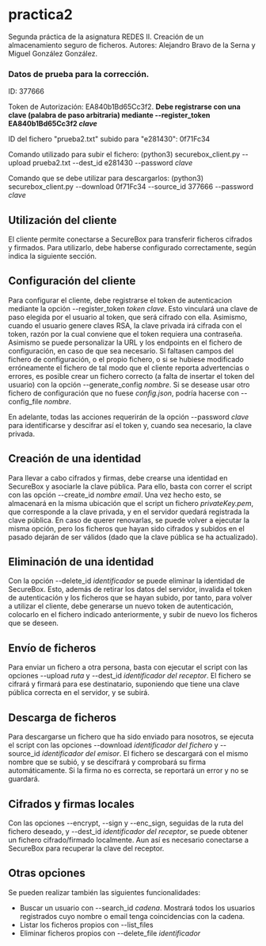 # practica2

Segunda práctica de la asignatura REDES II. Creación de un almacenamiento seguro de ficheros.
Autores: Alejandro Bravo de la Serna y Miguel González González.

### Datos de prueba para la corrección.
ID: 377666

Token de Autorización: EA840b1Bd65Cc3f2. **Debe registrarse con una clave (palabra de paso arbitraria) mediante --register_token EA840b1Bd65Cc3f2 _clave_**

ID del fichero "prueba2.txt" subido para "e281430": 0f71Fc34

Comando utilizado para subir el fichero: (python3) securebox_client.py --upload prueba2.txt --dest_id e281430 --password _clave_

Comando que se debe utilizar para descargarlos: (python3) securebox_client.py --download 0f71Fc34 --source_id 377666 --password _clave_


## Utilización del cliente
El cliente permite conectarse a SecureBox para transferir ficheros cifrados y firmados. Para utilizarlo, debe haberse configurado correctamente, según indica la siguiente sección.

## Configuración del cliente
Para configurar el cliente, debe registrarse el token de autenticacion mediante la opción --register_token _token_ _clave_. Esto vinculará una clave de paso elegida por el usuario al token, que será cifrado con ella. Asimismo, cuando el usuario genere claves RSA, la clave privada irá cifrada con el token, razón por la cual conviene que el token requiera una contraseña. Asimismo se puede personalizar la URL y los endpoints en el fichero de configuración, en caso de que sea necesario. Si faltasen campos del fichero de configuración, o el propio fichero, o si se hubiese modificado erróneamente el fichero de tal modo que el cliente reporta advertencias o errores, es posible crear un fichero correcto (a falta de insertar el token del usuario) con la opción --generate_config _nombre_. Si se desease usar otro fichero de configuración que no fuese _config.json_, podría hacerse con --config_file _nombre_.  

En adelante, todas las acciones requerirán de la opción --password _clave_ para identificarse y descifrar así el token y, cuando sea necesario, la clave privada.
## Creación de una identidad
Para llevar a cabo cifrados y firmas, debe crearse una identidad en SecureBox y asociarle la clave pública. Para ello, basta con correr el script con las opción --create_id _nombre_ _email_. Una vez hecho esto, se almacenará en la misma ubicación que el script un fichero _privateKey.pem_, que corresponde a la clave privada, y en el servidor quedará registrada la clave pública. En caso de querer renovarlas, se puede volver a ejecutar la misma opción, pero los ficheros que hayan sido cifrados y subidos en el pasado dejarán de ser válidos (dado que la clave pública se ha actualizado).

## Eliminación de una identidad
Con la opción --delete_id _identificador_ se puede eliminar la identidad de SecureBox. Esto, además de retirar los datos del servidor, invalida el token de autenticación y los ficheros que se hayan subido, por tanto, para volver a utilizar el cliente, debe generarse un nuevo token de autenticación, colocarlo en el fichero indicado anteriormente, y subir de nuevo los ficheros que se deseen.
## Envío de ficheros
Para enviar un fichero a otra persona, basta con ejecutar el script con las opciones --upload _ruta_ y --dest_id _identificador del receptor_. El fichero se cifrará y firmará para ese destinatario, suponiendo que tiene una clave pública correcta en el servidor, y se subirá.

## Descarga de ficheros
Para descargarse un fichero que ha sido enviado para nosotros, se ejecuta el script con las opciones --download _identificador del fichero_ y --source_id _identificador del emisor_. El fichero se descargará con el mismo nombre que se subió, y se descifrará y comprobará su firma automáticamente. Si la firma no es correcta, se reportará un error y no se guardará.

## Cifrados y firmas locales
Con las opciones --encrypt, --sign y --enc_sign, seguidas de la ruta del fichero deseado, y --dest_id _identificador del receptor_, se puede obtener un fichero cifrado/firmado localmente. Aun así es necesario conectarse a SecureBox para recuperar la clave del receptor.

## Otras opciones
Se pueden realizar también las siguientes funcionalidades:

- Buscar un usuario con --search_id _cadena_. Mostrará todos los usuarios registrados cuyo nombre o email tenga coincidencias con la cadena.
- Listar los ficheros propios con --list_files
- Eliminar ficheros propios con --delete_file _identificador_